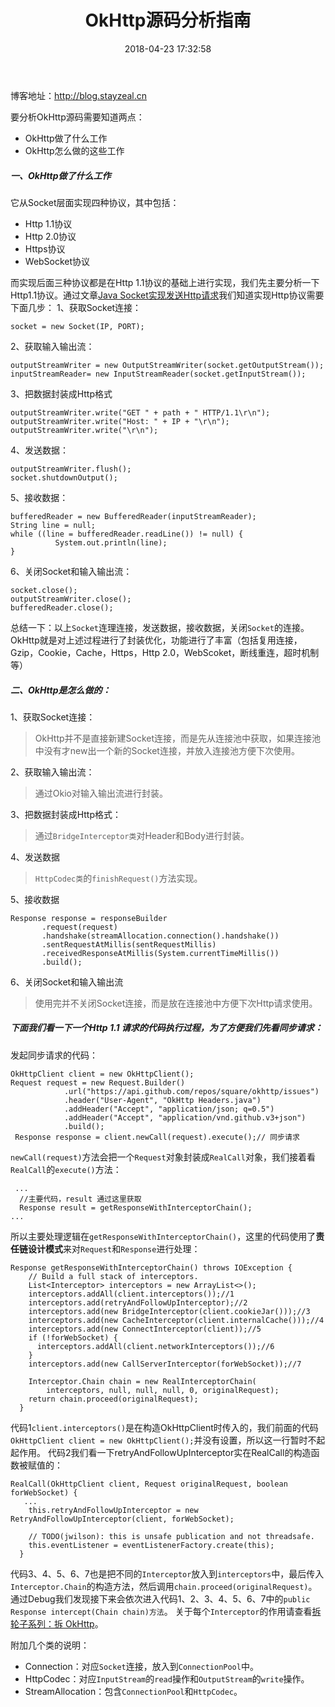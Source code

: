 ﻿---
title: OkHttp源码分析指南
date: 2018-04-23 17:32:58
tags:
     - OkHttp
     - Android
---
博客地址：http://blog.stayzeal.cn

要分析OkHttp源码需要知道两点：
- OkHttp做了什么工作
- OkHttp怎么做的这些工作
<!--more-->
##### 一、OkHttp做了什么工作
它从Socket层面实现四种协议，其中包括：
- Http 1.1协议
- Http 2.0协议
- Https协议
- WebSocket协议

而实现后面三种协议都是在Http 1.1协议的基础上进行实现，我们先主要分析一下Http1.1协议。通过文章[Java Socket实现发送Http请求]()我们知道实现Http协议需要下面几步：
1、获取Socket连接：
```
socket = new Socket(IP, PORT);
```
2、获取输入输出流：
```
outputStreamWriter = new OutputStreamWriter(socket.getOutputStream());
inputStreamReader= new InputStreamReader(socket.getInputStream());
```
3、把数据封装成Http格式
```
outputStreamWriter.write("GET " + path + " HTTP/1.1\r\n");
outputStreamWriter.write("Host: " + IP + "\r\n");
outputStreamWriter.write("\r\n");
```
4、发送数据：
```
outputStreamWriter.flush();
socket.shutdownOutput();
```
5、接收数据：
```
bufferedReader = new BufferedReader(inputStreamReader);
String line = null;
while ((line = bufferedReader.readLine()) != null) {
          System.out.println(line);
}
```
6、关闭Socket和输入输出流：
```
socket.close();
outputStreamWriter.close();
bufferedReader.close();
```
总结一下：以上`Socket`连理连接，发送数据，接收数据，关闭`Socket`的连接。OkHttp就是对上述过程进行了封装优化，功能进行了丰富（包括复用连接，Gzip，Cookie，Cache，Https，Http 2.0，WebScoket，断线重连，超时机制等）

##### 二、OkHttp是怎么做的：
1、获取Socket连接：
>OkHttp并不是直接新建Socket连接，而是先从连接池中获取，如果连接池中没有才new出一个新的Socket连接，并放入连接池方便下次使用。

2、获取输入输出流：
>通过Okio对输入输出流进行封装。

3、把数据封装成Http格式：

> 通过`BridgeInterceptor类`对Header和Body进行封装。

4、发送数据
> `HttpCodec类`的`finishRequest()`方法实现。

5、接收数据
 ```
Response response = responseBuilder
        .request(request)
        .handshake(streamAllocation.connection().handshake())
        .sentRequestAtMillis(sentRequestMillis)
        .receivedResponseAtMillis(System.currentTimeMillis())
        .build();
```

6、关闭Socket和输入输出流
>使用完并不关闭Socket连接，而是放在连接池中方便下次Http请求使用。

##### 下面我们看一下一个Http 1.1 请求的代码执行过程，为了方便我们先看同步请求：

发起同步请求的代码：
```
OkHttpClient client = new OkHttpClient();
Request request = new Request.Builder()
            .url("https://api.github.com/repos/square/okhttp/issues")
            .header("User-Agent", "OkHttp Headers.java")
            .addHeader("Accept", "application/json; q=0.5")
            .addHeader("Accept", "application/vnd.github.v3+json")
            .build();
 Response response = client.newCall(request).execute();// 同步请求
```
`newCall(request)`方法会把一个`Request`对象封装成`RealCall`对象，我们接着看`RealCall`的`execute()`方法：
```
 ...
  //主要代码，result 通过这里获取
  Response result = getResponseWithInterceptorChain();
...
```
所以主要处理逻辑在`getResponseWithInterceptorChain()`，这里的代码使用了**责任链设计模式**来对`Request`和`Response`进行处理：
```
Response getResponseWithInterceptorChain() throws IOException {
    // Build a full stack of interceptors.
    List<Interceptor> interceptors = new ArrayList<>();
    interceptors.addAll(client.interceptors());//1
    interceptors.add(retryAndFollowUpInterceptor);//2
    interceptors.add(new BridgeInterceptor(client.cookieJar()));//3
    interceptors.add(new CacheInterceptor(client.internalCache()));//4
    interceptors.add(new ConnectInterceptor(client));//5
    if (!forWebSocket) {
      interceptors.addAll(client.networkInterceptors());//6
    }
    interceptors.add(new CallServerInterceptor(forWebSocket));//7

    Interceptor.Chain chain = new RealInterceptorChain(
        interceptors, null, null, null, 0, originalRequest);
    return chain.proceed(originalRequest);
  }
```
代码1`client.interceptors()`是在构造OkHttpClient时传入的，我们前面的代码`OkHttpClient client = new OkHttpClient();`并没有设置，所以这一行暂时不起起作用。
代码2我们看一下retryAndFollowUpInterceptor实在RealCall的构造函数被赋值的：
```
RealCall(OkHttpClient client, Request originalRequest, boolean forWebSocket) {
   ...
    this.retryAndFollowUpInterceptor = new RetryAndFollowUpInterceptor(client, forWebSocket);

    // TODO(jwilson): this is unsafe publication and not threadsafe.
    this.eventListener = eventListenerFactory.create(this);
  }
```
代码3、4、5、6、7也是把不同的`Interceptor`放入到`interceptors`中，最后传入`Interceptor.Chain`的构造方法，然后调用`chain.proceed(originalRequest)`。通过Debug我们发现接下来会依次进入代码1、2、3、4、5、6、7中的`public Response intercept(Chain chain)方法`。
关于每个`Interceptor`的作用请查看[拆轮子系列：拆 OkHttp](https://blog.piasy.com/2016/07/11/Understand-OkHttp/)。

附加几个类的说明：
- Connection：对应`Socket`连接，放入到`ConnectionPool`中。
- HttpCodec：对应`InputStream`的`read`操作和`OutputStream`的`write`操作。
- StreamAllocation：包含`ConnectionPool`和`HttpCodec`。